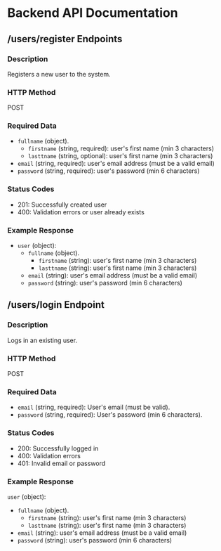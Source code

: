 # Backend API Documentation

##  /users/register Endpoints

### Description
Registers a new user to the system.

### HTTP Method
POST

### Required Data

 - `fullname` (object).
    - `firstname` (string, required): user's first name (min 3 characters)
    - `lasttname` (string, optional): user's first name (min 3 characters)
  - `email` (string, required): user's email address (must be a valid email)
  - `password` (string, required): user's password (min 6 characters)

### Status Codes
- 201: Successfully created user  
- 400: Validation errors or user already exists

### Example Response 

- `user` (object):
  - `fullname` (object).
    - `firstname` (string): user's first name (min 3 characters)
    - `lasttname` (string): user's first name (min 3 characters)
  - `email` (string): user's email address (must be a valid email)
  - `password` (string): user's password (min 6 characters)

## /users/login Endpoint

### Description
Logs in an existing user.

### HTTP Method
POST

### Required Data
- `email` (string, required): User's email (must be valid).
- `password` (string, required): User's password (min 6 characters).

### Status Codes
- 200: Successfully logged in
- 400: Validation errors
- 401: Invalid email or password

### Example Response

 `user` (object):
  - `fullname` (object).
    - `firstname` (string): user's first name (min 3 characters)
    - `lasttname` (string): user's first name (min 3 characters)
  - `email` (string): user's email address (must be a valid email)
  - `password` (string): user's password (min 6 characters)
